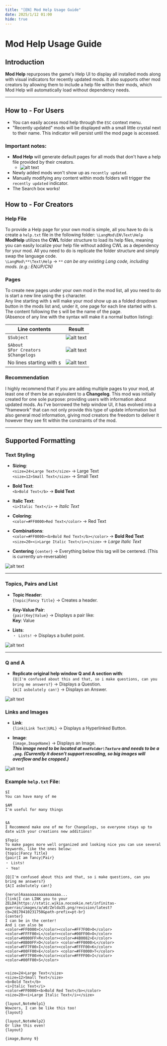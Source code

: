 ```yaml
---
title: "[EN] Mod Help Usage Guide"
date: 2025/1/12 01:00
hide: true
---
```


# Mod Help Usage Guide

## Introduction

**Mod Help** repurposes the game's Help UI to display all installed mods along with visual indicators for recently updated mods. It also supports other mod creators by allowing them to include a help file within their mods, which Mod Help will automatically load without dependency needs.

---

## How to - For Users

-   You can easily access mod help through the `ESC` context menu.
-   "Recently updated" mods will be displayed with a small little crystal next to their name. This indicator will persist until the mod page is accessed.

### Important notes:

-   **Mod Help** will generate default pages for all mods that don't have a help file provided by their creators.
    -   ![alt text](assets/image-3.png)
-   Newly added mods won't show up as `recently updated`.
-   Manually modifying any content within mods folders will trigger the `recently updated` indicator.
-   The Search box works!

## How to - For Creators

### **Help File**

To provide a Help page for your own mod is simple, all you have to do is create a `help.txt` file in the following folder:
`\LangMod\EN\Text\Help`  
**ModHelp** utilizes the **CWL** folder structure to load its help files, meaning you can easily localize your help file without adding CWL as a dependency for your mod. All you need to do is replicate the folder structure and simply swap the language code.  
`\LangMod\**\Text\Help` → _`**` can be any existing Lang code, including mods. (e.g.: EN/JP/CN)_

### Pages

To create new pages under your own mod in the mod list, all you need to do is start a new line using the `$` character.  
Any line starting with `$` will make your mod show up as a folded dropdown button in the mods list and, under it, one page for each line started with `$`. The content following the `$` will be the name of the page.  
(Absence of any line with the syntax will make it a normal button listing):

| Line contents                                | Result                          |
| -------------------------------------------- | ------------------------------- |
| `$Subject`                                   | ![alt text](assets/image.png)   |
| `$About`<br>`$For Creators`<br>`$Changelogs` | ![alt text](assets/image-2.png) |
| No lines starting with `$`                   | ![alt text](assets/image-1.png) |

### Recommendation

I highly recommend that if you are adding multiple pages to your mod, at least one of them be an equivalent to a **Changelog**. This mod was initially created for one sole purpose: providing users with information about updated mods. As I've borrowed the help window UI, it has evolved into a "framework" that can not only provide this type of update information but also general mod information, giving mod creators the freedom to deliver it however they see fit within the constraints of the mod.

---

## Supported Formatting

### **Text Styling**

-   **Sizing**:\
    `<size=24>Large Text</size>` → <span class="text-lg">Large Text</span>  
    `<size=12>Small Text</size>` → <span class="text-sm">Small Text</span>

-   **Bold Text**:\
    `<b>Bold Text</b>` → <b>Bold Text</b>

-   **Italic Text**:\
    `<i>Italic Text</i>` → <i>Italic Text</i>

-   **Coloring**:\
    `<color=#FF0000>Red Text</color>` → <span class="text-red-500">Red Text</span>

-   **Combinations**:\
    `<color=#FF0000><b>Bold Red Text</b></color>` → <b class="text-red-500">Bold Red Text</b>  
    `<size=20><i>Large Italic Text</i></size>` → <i class="text-lg">Large Italic Text</i>

-   **Centering**
    `{center}` → Everything below this tag will be centered. (This is currently un-reversable)

![alt text](assets/image-5.png)

---

### **Topics, Pairs and List**

-   **Topic Header**:\
    `{topic|Fancy Title}` → Creates a header.

-   **Key-Value Pair**:\
    `{pair|Key|Value}` → Displays a pair like:\
    **Key**: Value

-   **Lists**:\
    `・ Lists!` → Displays a bullet point.

![alt text](assets/image-6.png)

---

### **Q and A**

-   **Replicate original help window Q and A section with**:\
    `{Q|I'm confused about this and that, so i make questions, can you bring me answers?}` → Displays a Question.  
    `{A|I asbolutely can!}` → Displays an Answer.

![alt text](assets/image-4.png)

### **Links and Images**

-   **Link**:  
    `{link|Link Text|URL}` → Displays a Hyperlinked Button.

-   **Image**:  
    `{image,ImageName}` → Displays an Image.  
    _**This image need to be located at `modfolder\Texture` and needs to be a `.png`. (Currently it doesn't support rescaling, so big images will overflow and be cropped.)**_

![alt text](assets/image-7.png)

### **Example `help.txt` File**:

```
$I
You can have many of me

$AM
I'm useful for many things


$A
I Recommend make one of me for Changelogs, so everyone stays up to date with your creations new additions!

$Topic
To make pages more well organized and looking nice you can use several keywords, like the ones below:
{topic|Fancy Title}
{pair|I am fancy|Pair}
・ Lists!
・ Yea!

{Q|I'm confused about this and that, so i make questions, can you bring me answers?}
{A|I asbolutely can!}

{nerun}Aaaaaaaaaaaaaaaaaa...
{link|I can LINK you to your ZELDA|https://static.wikia.nocookie.net/infinitas-guerras/images/a/a0/Zelda35.png/revision/latest?cb=20170410231750&path-prefix=pt-br}
{center}
I can be in the center!
And i can also be
<color=#FF0000>C</color><color=#FF7F00>O</color><color=#FFFF00>L</color><color=#00FF00>O</color><color=#0000FF>R</color><color=#4B0082>E</color><color=#8B00FF>D</color> <color=#FF0000>L</color><color=#FF7F00>I</color><color=#FFFF00>K</color><color=#00FF00>E</color> <color=#FF0000>T</color><color=#FF7F00>H</color><color=#FFFF00>I</color><color=#00FF00>S</color>


<size=24>Large Text</size>
<size=12>Small Text</size>
<b>Bold Text</b>
<i>Italic Text</i>
<color=#FF0000><b>Bold Red Text</b></color>
<size=20><i>Large Italic Text</i></size>

{layout,NoteHelp1}
Wowzers, I can be like this too!
{layout}

{layout,NoteHelp2}
Or like this even!
{layout}

{image,Bunny 9}
```
